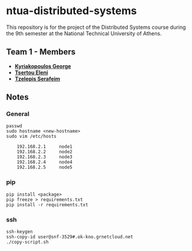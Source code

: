 # ntua-distributed-systems

This repository is for the project of the Distributed Systems course during the 9th semester at the National Technical University of Athens.

## Team 1 - Members

* [**Kyriakopoulos George**](https://github.com/geokyr)
* [**Tsertou Eleni**](https://github.com/ElliT42)
* [**Tzelepis Serafeim**](https://github.com/sertze)

## Notes

### General
```
passwd
sudo hostname <new-hostname>
sudo vim /etc/hosts

    192.168.2.1     node1
    192.168.2.2     node2
    192.168.2.3     node3
    192.168.2.4     node4
    192.168.2.5     node5
```

### pip
```
pip install <package>
pip freeze > requirements.txt
pip install -r requirements.txt
```

### ssh
```
ssh-keygen
ssh-copy-id user@snf-3529#.ok-kno.grnetcloud.net
./copy-script.sh
```
